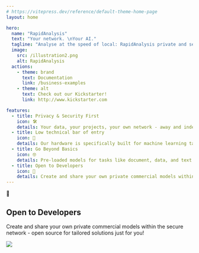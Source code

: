 ```yaml
---
# https://vitepress.dev/reference/default-theme-home-page
layout: home

hero:
  name: "RapidAnalysis"
  text: "Your network. \nYour AI."
  tagline: "Analyse at the speed of local: RapidAnalysis private and secure Network Attached Compute."
  image:
    src: /illustration2.png
    alt: RapidAnalysis
  actions:
    - theme: brand
      text: Documentation
      link: /business-examples
    - theme: alt
      text: Check out our Kickstarter!
      link: http://www.kickstarter.com

features:
  - title: Privacy & Security First
    icon: 🛠️
    details: Your data, your projects, your own network - away and independent from the cloud!
  - title: Low technical bar of entry
    icon: 🚀
    details: Our hardware is specifically built for machine learning tasks - perform BERT and LLM prompts in 2 seconds!
  - title: Go Beyond Basics
    icon: 🤓
    details: Pre-loaded models for tasks like document, data, and text analysis, with a growing model store for specialized needs - adjust the model for your business needs!
  - title: Open to Developers
    icon: 🦑
    details: Create and share your own private commercial models within the secure network - open source for tailored solutions just for you!  
---
```


<div data-v-f5090ebe="" data-v-d8beba3b="" class="VPFeatures VPHomeFeatures">
<div data-v-f5090ebe="" class="container">
<div data-v-f5090ebe="" class="items">

<div data-v-f5090ebe="" class="item grid-4">
<div data-v-549c013f="" data-v-f5090ebe="" class="VPLink no-icon VPFeature">
<article data-v-549c013f="" class="box"><!--v-if--></article></div></div>

<div data-v-f5090ebe="" class="item grid-4">
<div data-v-549c013f="" data-v-f5090ebe="" class="VPLink no-icon VPFeature">
<article data-v-549c013f="" class="box"><!--v-if--></article></div></div>


<div data-v-f5090ebe="" class="item grid-4"><div data-v-549c013f="" data-v-f5090ebe="" class="VPLink no-icon VPFeature"><article data-v-549c013f="" class="box"><div data-v-549c013f="" class="icon">🦑</div><h2 data-v-549c013f="" class="title">Open to Developers</h2><p data-v-549c013f="" class="details">Create and share your own private commercial models within the secure network - open source for tailored solutions just for you!</p><!--v-if--></article></div></div>

<img src="darius.jpg">

</div></div></div>
